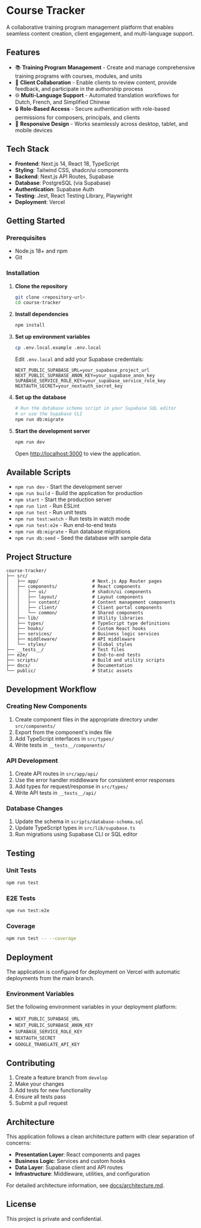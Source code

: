 # Course Tracker

A collaborative training program management platform that enables seamless content creation, client engagement, and multi-language support.

## Features

- 📚 **Training Program Management** - Create and manage comprehensive training programs with courses, modules, and units
- 👥 **Client Collaboration** - Enable clients to review content, provide feedback, and participate in the authorship process  
- 🌐 **Multi-Language Support** - Automated translation workflows for Dutch, French, and Simplified Chinese
- 🔒 **Role-Based Access** - Secure authentication with role-based permissions for composers, principals, and clients
- 📱 **Responsive Design** - Works seamlessly across desktop, tablet, and mobile devices

## Tech Stack

- **Frontend**: Next.js 14, React 18, TypeScript
- **Styling**: Tailwind CSS, shadcn/ui components
- **Backend**: Next.js API Routes, Supabase
- **Database**: PostgreSQL (via Supabase)
- **Authentication**: Supabase Auth
- **Testing**: Jest, React Testing Library, Playwright
- **Deployment**: Vercel

## Getting Started

### Prerequisites

- Node.js 18+ and npm
- Git

### Installation

1. **Clone the repository**
   ```bash
   git clone <repository-url>
   cd course-tracker
   ```

2. **Install dependencies**
   ```bash
   npm install
   ```

3. **Set up environment variables**
   ```bash
   cp .env.local.example .env.local
   ```
   
   Edit `.env.local` and add your Supabase credentials:
   ```env
   NEXT_PUBLIC_SUPABASE_URL=your_supabase_project_url
   NEXT_PUBLIC_SUPABASE_ANON_KEY=your_supabase_anon_key
   SUPABASE_SERVICE_ROLE_KEY=your_supabase_service_role_key
   NEXTAUTH_SECRET=your_nextauth_secret_key
   ```

4. **Set up the database**
   ```bash
   # Run the database schema script in your Supabase SQL editor
   # or use the Supabase CLI
   npm run db:migrate
   ```

5. **Start the development server**
   ```bash
   npm run dev
   ```

   Open [http://localhost:3000](http://localhost:3000) to view the application.

## Available Scripts

- `npm run dev` - Start the development server
- `npm run build` - Build the application for production
- `npm start` - Start the production server
- `npm run lint` - Run ESLint
- `npm run test` - Run unit tests
- `npm run test:watch` - Run tests in watch mode
- `npm run test:e2e` - Run end-to-end tests
- `npm run db:migrate` - Run database migrations
- `npm run db:seed` - Seed the database with sample data

## Project Structure

```
course-tracker/
├── src/
│   ├── app/                    # Next.js App Router pages
│   ├── components/             # React components
│   │   ├── ui/                 # shadcn/ui components
│   │   ├── layout/             # Layout components
│   │   ├── content/            # Content management components
│   │   ├── client/             # Client portal components
│   │   └── common/             # Shared components
│   ├── lib/                    # Utility libraries
│   ├── types/                  # TypeScript type definitions
│   ├── hooks/                  # Custom React hooks
│   ├── services/               # Business logic services
│   ├── middleware/             # API middleware
│   └── styles/                 # Global styles
├── __tests__/                  # Test files
├── e2e/                        # End-to-end tests
├── scripts/                    # Build and utility scripts
├── docs/                       # Documentation
└── public/                     # Static assets
```

## Development Workflow

### Creating New Components

1. Create component files in the appropriate directory under `src/components/`
2. Export from the component's index file
3. Add TypeScript interfaces in `src/types/`
4. Write tests in `__tests__/components/`

### API Development

1. Create API routes in `src/app/api/`
2. Use the error handler middleware for consistent error responses
3. Add types for request/response in `src/types/`
4. Write API tests in `__tests__/api/`

### Database Changes

1. Update the schema in `scripts/database-schema.sql`
2. Update TypeScript types in `src/lib/supabase.ts`
3. Run migrations using Supabase CLI or SQL editor

## Testing

### Unit Tests
```bash
npm run test
```

### E2E Tests
```bash
npm run test:e2e
```

### Coverage
```bash
npm run test -- --coverage
```

## Deployment

The application is configured for deployment on Vercel with automatic deployments from the main branch.

### Environment Variables

Set the following environment variables in your deployment platform:

- `NEXT_PUBLIC_SUPABASE_URL`
- `NEXT_PUBLIC_SUPABASE_ANON_KEY`
- `SUPABASE_SERVICE_ROLE_KEY`
- `NEXTAUTH_SECRET`
- `GOOGLE_TRANSLATE_API_KEY`

## Contributing

1. Create a feature branch from `develop`
2. Make your changes
3. Add tests for new functionality
4. Ensure all tests pass
5. Submit a pull request

## Architecture

This application follows a clean architecture pattern with clear separation of concerns:

- **Presentation Layer**: React components and pages
- **Business Logic**: Services and custom hooks
- **Data Layer**: Supabase client and API routes
- **Infrastructure**: Middleware, utilities, and configuration

For detailed architecture information, see [docs/architecture.md](docs/architecture.md).

## License

This project is private and confidential.

